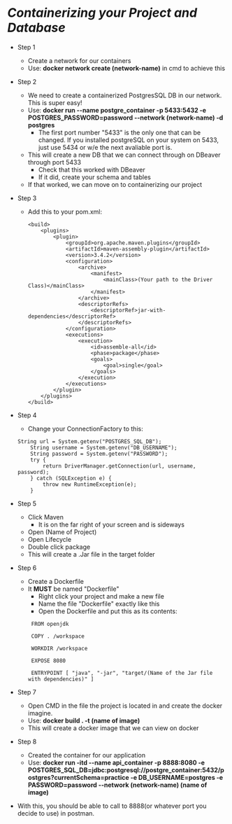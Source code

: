 # *Containerizing your Project and Database*
- Step 1
    - Create a network for our containers
    - Use: **docker network create (network-name)** in cmd to achieve this

- Step 2
    - We need to create a containerized PostgresSQL DB in our network. This is super easy!
    - Use: **docker run --name postgre_container -p 5433:5432 -e POSTGRES_PASSWORD=password --network (network-name) -d postgres**
        - The first port number "5433" is the only one that can be changed. If you installed postgreSQL on your system on 5433, just use 5434 or w/e the next avaliable port is.
    - This will create a new DB that we can connect through on DBeaver through port 5433
        - Check that this worked with DBeaver
        - If it did, create your schema and tables
    - If that worked, we can move on to containerizing our project

- Step 3
    - Add this to your pom.xml:
        ``` 
        <build>
            <plugins>
                <plugin>
                    <groupId>org.apache.maven.plugins</groupId>
                    <artifactId>maven-assembly-plugin</artifactId>
                    <version>3.4.2</version>
                    <configuration>
                        <archive>
                            <manifest>
                                <mainClass>(Your path to the Driver Class)</mainClass>
                            </manifest>
                        </archive>
                        <descriptorRefs>
                            <descriptorRef>jar-with-dependencies</descriptorRef>
                        </descriptorRefs>
                    </configuration>
                    <executions>
                        <execution>
                            <id>assemble-all</id>
                            <phase>package</phase>
                            <goals>
                                <goal>single</goal>
                            </goals>
                        </execution>
                    </executions>
                </plugin>
            </plugins>
        </build>
        ```

- Step 4
    - Change your ConnectionFactory to this:
    ``` 
    String url = System.getenv("POSTGRES_SQL_DB");
        String username = System.getenv("DB_USERNAME");
        String password = System.getenv("PASSWORD");
        try {
            return DriverManager.getConnection(url, username, password);
        } catch (SQLException e) {
            throw new RuntimeException(e);
        }

- Step 5
    - Click Maven
        - It is on the far right of your screen and is sideways
    - Open (Name of Project)
    - Open Lifecycle
    - Double click package
    - This will create a .Jar file in the target folder

- Step 6
    - Create a Dockerfile
    - It **MUST** be named "Dockerfile"
        - Right click your project and make a new file
        - Name the file "Dockerfile" exactly like this
        - Open the Dockerfile and put this as its contents: 
        ```
         FROM openjdk

         COPY . /workspace

         WORKDIR /workspace

         EXPOSE 8080

         ENTRYPOINT [ "java", "-jar", "target/(Name of the Jar file with dependencies)" ]

- Step 7
    - Open CMD in the file the project is located in and create the docker imagine.
    - Use: **docker build . -t (name of image)**
    - This will create a docker image that we can view on docker

- Step 8
    - Created the container for our application
    - Use: **docker run -itd --name api_container -p 8888:8080 -e POSTGRES_SQL_DB=jdbc:postgresql://postgre_container:5432/postgres?currentSchema=practice -e DB_USERNAME=postgres -e PASSWORD=password --network (network-name) (name of image)**

- With this, you should be able to call to 8888(or whatever port you decide to use) in postman.
